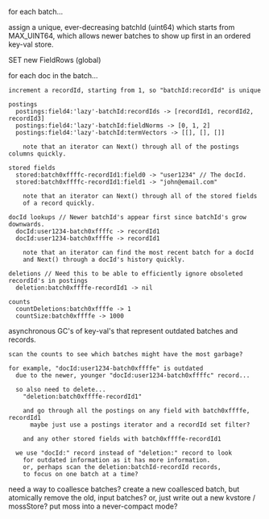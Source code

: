 for each batch...

  assign a unique, ever-decreasing batchId (uint64) which starts from MAX_UINT64,
    which allows newer batches to show up first in an ordered key-val store.

  SET new FieldRows (global)

  for each doc in the batch...

    increment a recordId, starting from 1, so "batchId:recordId" is unique

    postings
      postings:field4:'lazy'-batchId:recordIds -> [recordId1, recordId2, recordId3]
      postings:field4:'lazy'-batchId:fieldNorms -> [0, 1, 2]
      postings:field4:'lazy'-batchId:termVectors -> [[], [], []]

        note that an iterator can Next() through all of the postings columns quickly.

    stored fields
      stored:batch0xffffc-recordId1:field0 -> "user1234" // The docId.
      stored:batch0xffffc-recordId1:field1 -> "john@email.com"

        note that an iterator can Next() through all of the stored fields
        of a record quickly.

    docId lookups // Newer batchId's appear first since batchId's grow downwards.
      docId:user1234-batch0xffffc -> recordId1
      docId:user1234-batch0xffffe -> recordId1

        note that an iterator can find the most recent batch for a docId
        and Next() through a docId's history quickly.

    deletions // Need this to be able to efficiently ignore obsoleted recordId's in postings
      deletion:batch0xffffe-recordId1 -> nil

    counts
      countDeletions:batch0xffffe -> 1
      countSize:batch0xffffe -> 1000

asynchronous GC's of key-val's
  that represent outdated batches and records.

    scan the counts to see which batches might have the most garbage?

    for example, "docId:user1234-batch0xffffe" is outdated
      due to the newer, younger "docId:user1234-batch0xffffc" record...

      so also need to delete...
        "deletion:batch0xffffe-recordId1"

        and go through all the postings on any field with batch0xffffe, recordId1
          maybe just use a postings iterator and a recordId set filter?

        and any other stored fields with batch0xffffe-recordId1

      we use "docId:" record instead of "deletion:" record to look
        for outdated information as it has more information.
        or, perhaps scan the deletion:batchId-recordId records,
        to focus on one batch at a time?

need a way to coallesce batches?
  create a new coallesced batch, but atomically remove the old, input batches?
  or, just write out a new kvstore / mossStore?
  put moss into a never-compact mode?
